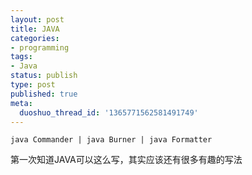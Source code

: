 ```yaml
---
layout: post
title: JAVA
categories:
- programming
tags:
- Java
status: publish
type: post
published: true
meta:
  duoshuo_thread_id: '1365771562581491749'
---
```


    java Commander | java Burner | java Formatter

第一次知道JAVA可以这么写，其实应该还有很多有趣的写法

